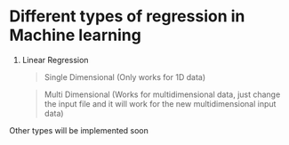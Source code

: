 # Different types of regression in Machine learning

1. Linear Regression
	> Single Dimensional (Only works for 1D data)
	
	> Multi Dimensional (Works for multidimensional data, just change the input file and it will work for the new multidimensional input data)

Other types will be implemented soon
